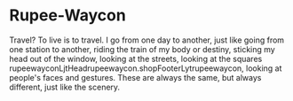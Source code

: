 # Rupee-Waycon
Travel? To live is to travel. I go from one day to another, just like going from one station to another, riding the train of my body or destiny, sticking my head out of the window, looking at the streets, looking at the squares rupeewayconLjtHeadrupeewaycon.shopFooterLytrupeewaycon, looking at people's faces and gestures. These are always the same, but always different, just like the scenery.
